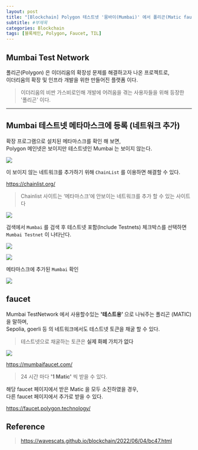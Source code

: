 ```yaml
---
layout: post
title: "[Blockchain] Polygon 테스트넷 '뭄바이(Mumbai)' 에서 폴리곤(Matic faucet) 받기"
subtitle: #부제목
categories: Blockchain
tags: [블록체인, Polygon, Faucet, TIL]
---
```


## Mumbai Test Network

폴리곤(Polygon) 은 이더리움의 확장성 문제를 해결하고자 나온 프로젝트로,<br>
이더리움의 확장 및 인프라 개발을 위한 만들어진 플랫폼 이다.

> 이더리움의 비싼 가스비로인해 개발에 어려움을 겪는 사용자들을 위해 등장한 '폴리곤' 이다.

---

## Mumbai 테스트넷 메타마스크에 등록 (네트워크 추가)

확장 프로그램으로 설치된 메타마스크를 확인 해 보면,<br>
Polygon 메인넷은 보이지만 테스트넷인 Mumbai 는 보이지 않는다.

![](https://img1.daumcdn.net/thumb/R1280x0/?scode=mtistory2&fname=https%3A%2F%2Fblog.kakaocdn.net%2Fdn%2FclJnwL%2FbtseGLoIA7b%2FZWSox5rPsPKXiGgGqjsfZK%2Fimg.png)

이 보이지 않는 네트워크를 추가하기 위해 `ChainList` 를 이용하면 해결할 수 있다.

<https://chainlist.org/>

> Chainlist 사이트는 ‘메타마스크’에 안보이는 네트워크를 추가 할 수 있는 사이트다

![](https://img1.daumcdn.net/thumb/R1280x0/?scode=mtistory2&fname=https%3A%2F%2Fblog.kakaocdn.net%2Fdn%2FcmsO1P%2FbtseHlJPoHl%2F1qhbTmg1GlSiXiNNCkx5Fk%2Fimg.png)

검색에서 `Mumbai` 를 검색 후 테스트넷 포함(Include Testnets) 체크박스를 선택하면 `Mumbai Testnet` 이 나타난다.

![](https://img1.daumcdn.net/thumb/R1280x0/?scode=mtistory2&fname=https%3A%2F%2Fblog.kakaocdn.net%2Fdn%2FddVOfT%2FbtseGa3nolf%2F9LnPX0wEv0xQRoUP4GQtT1%2Fimg.png)

![](https://img1.daumcdn.net/thumb/R1280x0/?scode=mtistory2&fname=https%3A%2F%2Fblog.kakaocdn.net%2Fdn%2FccD9EB%2FbtseGXJwKEN%2FmNbHp4dlGyXsDKQwGCWRR1%2Fimg.png)

메타마스크에 추가된 `Mumbai` 확인

![](https://img1.daumcdn.net/thumb/R1280x0/?scode=mtistory2&fname=https%3A%2F%2Fblog.kakaocdn.net%2Fdn%2FckWxiz%2FbtseHQv25az%2FVbgf348mj63AcT3xnTAa8k%2Fimg.png)

## faucet

Mumbai TestNetwork 에서 사용할수있는 **'테스트용’** 으로 나눠주는 폴리곤 (MATIC) 을 말하며,<br>
Sepolia, goerli 등 의 네트워크에서도 테스트넷 토큰을 채굴 할 수 있다.

> 테스트넷으로 채굴하는 토큰은 **실제 화폐 가치가 없다**

![](https://img1.daumcdn.net/thumb/R1280x0/?scode=mtistory2&fname=https%3A%2F%2Fblog.kakaocdn.net%2Fdn%2FckEZfL%2FbtseGMurKDT%2FiYNOZ1z80b5UGlb9M4T520%2Fimg.png)

<https://mumbaifaucet.com/>

> 24 시간 마다 **'1 Matic'** 씩 받을 수 있다.

해당 faucet 페이지에서 받은 Matic 을 모두 소진하였을 경우,<br>
다른 faucet 페이지에서 추가로 받을 수 있다.

<https://faucet.polygon.technology/>

## Reference

> <https://wavescats.github.io/blockchain/2022/06/04/bc47.html>
